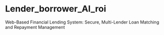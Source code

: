# Lender_borrower_AI_roi
Web-Based Financial Lending System: Secure, Multi-Lender Loan Matching and Repayment Management
